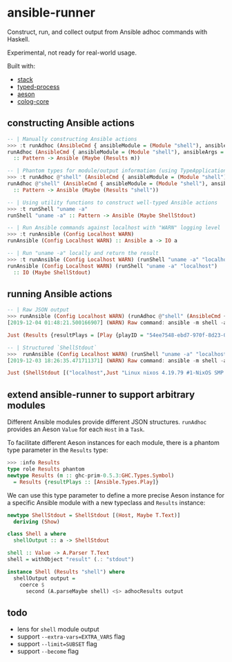 # ansible-runner

Construct, run, and collect output from Ansible adhoc commands with Haskell.

Experimental, not ready for real-world usage.

Built with:
* [stack](https://docs.haskellstack.org/en/stable/README/)
* [typed-process](http://hackage.haskell.org/package/typed-process)
* [aeson](http://hackage.haskell.org/package/aeson)
* [colog-core](http://hackage.haskell.org/package/co-log-core)

## constructing Ansible actions
``` haskell
-- | Manually constructing Ansible actions
>>> :t runAdhoc (AnsibleCmd { ansibleModule = (Module "shell"), ansibleArgs = Just "uname -a" })
runAdhoc (AnsibleCmd { ansibleModule = (Module "shell"), ansibleArgs = Just "uname -a" })
  :: Pattern -> Ansible (Maybe (Results m))

-- | Phantom types for module/output information (using TypeApplications)
>>> :t runAdhoc @"shell" (AnsibleCmd { ansibleModule = (Module "shell"), ansibleArgs = Just "uname -a" })
runAdhoc @"shell" (AnsibleCmd { ansibleModule = (Module "shell"), ansibleArgs = Just "uname -a" })
  :: Pattern -> Ansible (Maybe (Results "shell"))

-- | Using utility functions to construct well-typed Ansible actions
>>> :t runShell "uname -a"
runShell "uname -a" :: Pattern -> Ansible (Maybe ShellStdout)

-- | Run Ansible commands against localhost with "WARN" logging level
>>> :t runAnsible (Config Localhost WARN)
runAnsible (Config Localhost WARN) :: Ansible a -> IO a

-- | Run "uname -a" locally and return the result
>>> :t runAnsible (Config Localhost WARN) (runShell "uname -a" "localhost")
runAnsible (Config Localhost WARN) (runShell "uname -a" "localhost")
  :: IO (Maybe ShellStdout)
```

## running Ansible actions
``` haskell
-- | Raw JSON output
>>> runAnsible (Config Localhost WARN) (runAdhoc @"shell" (AnsibleCmd { ansibleModule = (Module "shell"), ansibleArgs = Just "uname -a" }) "localhost")
[2019-12-04 01:48:21.500166907] (WARN) Raw command: ansible -m shell -a "uname -a" localhost

Just (Results {resultPlays = [Play {playID = "54ee7548-ebd7-970f-8d23-000000000007", playName = "Ansible Ad-Hoc", playTasks = [Task {taskID = "54ee7548-ebd7-970f-8d23-000000000009", taskName = "shell", taskResults = [("localhost",Object (fromList [("_ansible_no_log",Bool False),("stdout_lines",Array [String "Linux nixos 4.19.79 #1-NixOS SMP Fri Oct 11 16:21:44 UTC 2019 x86_64 GNU/Linux"]),("changed",Bool True),("stdout",String "Linux nixos 4.19.79 #1-NixOS SMP Fri Oct 11 16:21:44 UTC 2019 x86_64 GNU/Linux"),("delta",String "0:00:00.006223"),("start",String "2019-12-04 01:48:22.780437"),("action",String "command"),("stderr",String ""),("rc",Number 0.0),("stderr_lines",Array []),("end",String "2019-12-04 01:48:22.786660"),("cmd",String "uname -a"),("invocation",Object (fromList [("module_args",Object (fromList [("chdir",Null),("stdin",Null),("stdin_add_newline",Bool True),("creates",Null),("removes",Null),("executable",Null),("warn",Bool True),("argv",Null),("strip_empty_ends",Bool True),("_raw_params",String "uname -a"),("_uses_shell",Bool True)]))]))]))]}]}]})

-- | Structured `ShellStdout`
>>>  runAnsible (Config Localhost WARN) (runShell "uname -a" "localhost")
[2019-12-03 18:26:35.471711371] (WARN) Raw command: ansible -m shell -a "uname -a" localhost

Just (ShellStdout [("localhost",Just "Linux nixos 4.19.79 #1-NixOS SMP Fri Oct 11 16:21:44 UTC 2019 x86_64 GNU/Linux")])
```

## extend ansible-runner to support arbitrary modules

Different Ansible modules provide different JSON structures. `runAdhoc` provides
an Aeson `Value` for each `Host` in a `Task`.

To facilitate different Aeson instances for each module, there is a phantom type
parameter in the `Results` type:
``` haskell
>>> :info Results
type role Results phantom
newtype Results (m :: ghc-prim-0.5.3:GHC.Types.Symbol)
  = Results {resultPlays :: [Ansible.Types.Play]}
```

We can use this type parameter to define a more precise Aeson instance
for a specific Ansible module with a new typeclass and `Results` instance:
``` haskell
newtype ShellStdout = ShellStdout [(Host, Maybe T.Text)]
  deriving (Show)

class Shell a where
  shellOutput :: a -> ShellStdout

shell :: Value -> A.Parser T.Text
shell = withObject "result" (.: "stdout")

instance Shell (Results "shell") where
  shellOutput output =
    coerce $
      second (A.parseMaybe shell) <$> adhocResults output
```

## todo
* lens for `shell` module output
* support `--extra-vars=EXTRA_VARS` flag
* support `--limit=SUBSET` flag
* support `--become` flag
